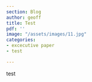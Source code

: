 ```yaml
---
section: Blog
author: geoff
title: Test
pdf: ''
image: "/assets/images/11.jpg"
categories:
- excecutive paper
- test

---
```

test